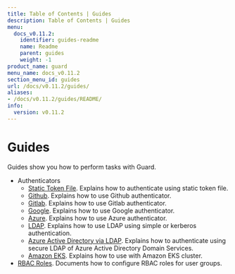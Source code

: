 ```yaml
---
title: Table of Contents | Guides
description: Table of Contents | Guides
menu:
  docs_v0.11.2:
    identifier: guides-readme
    name: Readme
    parent: guides
    weight: -1
product_name: guard
menu_name: docs_v0.11.2
section_menu_id: guides
url: /docs/v0.11.2/guides/
aliases:
- /docs/v0.11.2/guides/README/
info:
  version: v0.11.2
---
```


# Guides

Guides show you how to perform tasks with Guard.

- Authenticators
  - [Static Token File](/docs/v0.11.2/guides/authenticator/static_token_file). Explains how to authenticate using static token file.
  - [Github](/docs/v0.11.2/guides/authenticator/github). Explains how to use Github authenticator.
  - [Gitlab](/docs/v0.11.2/guides/authenticator/gitlab). Explains how to use Gitlab authenticator.
  - [Google](/docs/v0.11.2/guides/authenticator/google). Explains how to use Google authenticator.
  - [Azure](/docs/v0.11.2/guides/authenticator/azure). Explains how to use Azure authenticator.
  - [LDAP](/docs/v0.11.2/guides/authenticator/ldap). Explains how to use LDAP using simple or kerberos authentication.
  - [Azure Active Directory via LDAP](/docs/v0.11.2/guides/authenticator/ldap_azure). Explains how to authenticate using secure LDAP of Azure Active Directory Domain Services.
  - [Amazon EKS](/docs/v0.11.2/guides/authenticator/aws_eks). Explains how to use with Amazon EKS cluster.
- [RBAC Roles](/docs/v0.11.2/guides/rbac). Documents how to configure RBAC roles for user groups.
